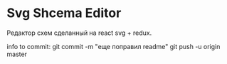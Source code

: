 # Svg Shcema Editor

Редактор схем сделанный на react svg + redux.

info to commit: 
git commit -m "еще поправил readme"
git push -u origin master

